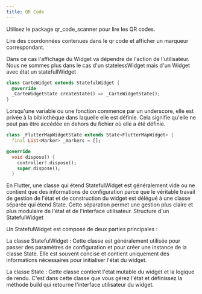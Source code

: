 ```yaml
---
title: QR Code
---
```


Utilisez le package qr_code_scanner pour lire les QR codes.

Lire des coordonnées contenues dans le qr code et afficher un marqueur correspondant.

Dans ce cas l'affichage du Widget va dépendre de l'action de l'utilisateur. Nous ne sommes plus dans le cas d'un statelessWidget mais d'un Widget avec état un statefullWidget

```dart
class CarteWidget extends StatefulWidget {
  @override
  _CarteWidgetState createState() => _CarteWidgetState();
}
```

Lorsqu'une variable ou une fonction commence par un underscore, elle est privée à la bibliothèque dans laquelle elle est définie. Cela signifie qu'elle ne peut pas être accédée en dehors du fichier où elle a été définie.

```dart
class _FlutterMapWidgetState extends State<FlutterMapWidget> {
  final List<Marker> _markers = [];
```

```dart
@override
  void dispose() {
    controller?.dispose();
    super.dispose();
  }
```

En Flutter, une classe qui étend StatefulWidget est généralement vide ou ne contient que des informations de configuration parce que le véritable travail de gestion de l'état et de construction du widget est délégué à une classe séparée qui étend State. Cette séparation permet une gestion plus claire et plus modulaire de l'état et de l'interface utilisateur.
Structure d'un StatefulWidget

Un StatefulWidget est composé de deux parties principales :

La classe StatefulWidget :
Cette classe est généralement utilisée pour passer des paramètres de configuration et pour créer une instance de la classe State.
Elle est souvent concise et contient uniquement des informations nécessaires pour initialiser l'état du widget.

La classe State :
Cette classe contient l'état mutable du widget et la logique de rendu.
C'est dans cette classe que vous gérez l'état et définissez la méthode build qui retourne l'interface utilisateur du widget.
